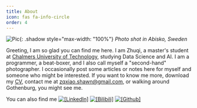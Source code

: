 ```yaml
---
title: About
icon: fas fa-info-circle
order: 4
---
```


![Pic](/assets/img/miscellaneous/nor_3.jpg){: .shadow style="max-width: "100%"}
_Photo shot in Abisko, Sweden_

Greeting, I am so glad you can find me here. I am Zhuqi, a master's student at [Chalmers University of Technology](https://www.chalmers.se/en/Pages/default.aspx), studying Data Science and AI. I am a programmer, a beat-boxer, and I also call myself a "second-hand" photographer. I occasionally post some articles or notes here for myself and someone who might be interested. If you want to know me more, download my [CV](https://github.com/ZhuqiShawn/ZhuqiShawn.github.io/tree/main/assets/ZHUQI_CV.pdf), contact me at [zqxiao.shawn@gmail.com](mailto:zqxiao.shawn@gmail.com), or walking around Gothenburg, you might see me. 

You can also find me 
[![`[LinkedIn]`](https://img.shields.io/badge/LinkedIn-blue?style=flat&logo=linkedin&labelColor=0)](https://www.linkedin.com/in/zhuqi-xiao-6607231b9/)
[![`[Bilibili]`](https://img.shields.io/badge/BiliBili!-ff69b4?style=flat&logo=bilibili&labelColor=0)](https://space.bilibili.com/181492373)
[![`[Github]`](https://img.shields.io/badge/Github-gray?style=flat&logo=github&labelColor=0)](https://github.com/ZhuqiShawn)